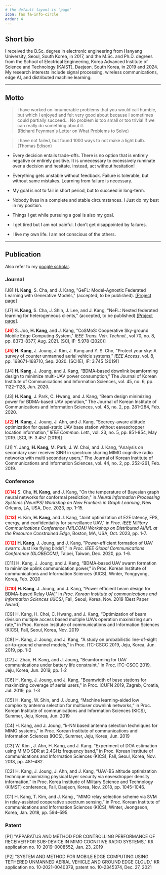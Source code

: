 ```yaml
---
# the default layout is 'page'
icon: fas fa-info-circle
order: 4
---
```


## Short bio
I received the B.Sc. degree in electronic engineering from Hanyang University, Seoul, South Korea, in 2017, and the M.Sc. and Ph.D. degrees from the School of Electrical Engineering, Korea Advanced Institute of Science and Technology (KAIST), Daejeon, South Korea, in 2019 and 2024. My research interests include signal processing, wireless communications, edge AI, and distributed machine learning.

<hr/>

## Motto

> I have worked on innumerable problems that you would call humble, but which I enjoyed and felt very good about because I sometimes could partially succeed... No problem is too small or too trivial if we can really do something about it. <br /> (Richard Feynman's Letter on What Problems to Solve)

> I have not failed, but found 1000 ways to not make a light bulb. <br />(Thomas Edison) 

- Every decision entails trade-offs. There is no option that is entirely negative or entirely positive. It is unnecessary to excessively ruminate over a decision and hesitate. Instead, act without hesitation!

- Everything gets unstable without feedback. Failure is tolerable, but without same mistakes. Learning from failure is necessary.

- My goal is not to fail in short period, but to succeed in long-term.

- Nobody lives in a complete and stable circumstances. I Just do my best in my position.

- Things I get while pursuing a goal is also my goal.

- I get tired but I am not painful. I don't get disappointed by failures.

- I live my own life. I am not conscious of the others.

<hr/>

## Publication
Also refer to my [google scholar][google-scholar].
### Journal

[J8] **H. Kang**, S. Cha, and J. Kang, "GeFL: Model-Agnostic Federated Learning with Generative Models," (accepted, to be published). [[Project page]][gefl]

[J7] **H. Kang**, S. Cha, J. Shin, J. Lee, and J. Kang, "NeFL: Nested federated learning for heterogeneous clients," (accepted, to be published) [[Project page]][nefl].

<span style="color:red">**[J6]**</span> S. Joo, **H. Kang**, and J. Kang, "CoSMoS: Cooperative Sky-ground Mobile Edge Computing System," *IEEE Trans. Veh. Technol.*, vol 70, no. 8, pp. 8373-8377, Aug. 2021. [SCI, IF: 5.978 (2020)]

<span style="color:red">**[J5]**</span> **H. Kang**, J. Joung, J. Kim, J. Kang and Y. S. Cho, "Protect your sky: A survey of counter unmanned aerial vehicle systems," *IEEE Access*, vol. 8, pp. 168671-168710, Sep. 2020. [SCI(E), IF: 3.745 (2019)]

[J4] **H. Kang**, J. Joung, and J. Kang, “BDMA-based downlink beamforming design to minimize multi-UAV power consumption,” The Journal of Korean Institute of Communications and Information Sciences, vol. 45, no. 6, pp. 1122–1128, Jun. 2020. 

[J3] **H. Kang**, J. Park, C. Hwang, and J. Kang, “Beam design minimizing power for BDMA-based UAV operation,” The Journal of Korean Institute of Communications and Information Sciences, vol. 45, no. 2, pp. 281–284, Feb. 2020. 

<span style="color:red">**[J2]**</span> **H. Kang**, J. Joung, J. Ahn, and J. Kang, “Secrecy-aware altitude optimization for quasi-static UAV base station without eavesdropper location information,” *IEEE Commun. Lett.*, vol. 23, no. 5, pp. 851-854, May 2019. [SCI, IF: 3.457 (2019)]

[J1] Y. Jang, **H. Kang**, M. Park, J. W. Choi, and J. Kang, “Analysis on secondary user receiver SINR in spectrum sharing MIMO cognitive radio networks with multi secondary users,” The Journal of Korean Institute of Communications and Information Sciences, vol. 44, no. 2, pp. 252–261, Feb. 2019. 

### Conference

<span style="color:red">**[C14]**</span> S. Cha, **H. Kang**, and J. Kang, "On the temperature of Bayesian graph neural networks for conformal prediction," in *Neural Information Processing Systems (NeurIPS) Workshop on New Frontiers in Graph Learning*, New Orleans, LA, USA, Dec. 2023, pp. 1-15.

<span style="color:red">**[C13]**</span> H. Kim, **H. Kang**, and J. Kang, "Joint optimization of E2E latency, FPS, energy, and confidentiality for surveillance UAV," in *Proc. IEEE Military Communications Conference (MILCOM) Workshop on Distributed AI/ML at the Resource Constrained Edge*, Boston, MA, USA, Oct. 2023, pp. 1-7.

<span style="color:red">**[C12]**</span> **H. Kang**, J. Joung, and J. Kang, "Power-efficient formation of UAV swarm: Just like flying birds?," in *Proc. IEEE Global Communications Conference (GLOBECOM)*, Taipei, Taiwan, Dec. 2020, pp. 1-6.

[C11] H. Kang, J. Joung, and J. Kang, “BDMA-based UAV swarm formation to minimize uplink communication power,” in Proc. Korean Institute of communications and Information Sciences (KICS), Winter, Yongpyong, Korea, Feb. 2020

<span style="color:red">**[C10]**</span> **H. Kang**, J. Joung, and J. Kang, “Power efficient beam design for BDMA-based Relay UAV,” in *Proc. Korean Institute of communications and Information Sciences (KICS)*, Fall, Seoul, Korea, Nov. 2019 [Best Paper Award]

[C9] H. Kang, H. Choi, C. Hwang, and J. Kang, “Optimization of beam division multiple access based multiple UAVs operation maximizing sum rate,” in Proc. Korean Institute of communications and Information Sciences (KICS), Fall, Seoul, Korea, Nov. 2019

[C8] H. Kang, J. Joung, and J. Kang, "A study on probabilistic line-of-sight air-to-ground channel models," in Proc. ITC-CSCC 2019, Jeju, Korea, Jun. 2019, pp. 1-2

[C7] J. Zhao, H. Kang, and J. Joung, "Beamforming for UAV communications under battery life constraint," in Proc. ITC-CSCC 2019, Jeju, Korea, Jun. 2019, pp. 1-2

[C6] H. Kang, J. Joung, and J. Kang, "Beamwidth of base stations for maximizing coverage of aerial users," in Proc. ICUFN 2019, Zagreb, Croatia, Jul. 2019, pp. 1-3 

[C5] H. Kang, W. Shin, and J. Joung, “Machine learning-aided low complexity antenna selection for multiuser downlink networks,” in Proc. Korean Institute of communications and Information Sciences (KICS), Summer, Jeju, Korea, Jun. 2019

[C4] H. Kang, and J. Joung, “k-NN based antenna selection techniques for MIMO systems,” in Proc. Korean Institute of communications and Information Sciences (KICS), Summer, Jeju, Korea, Jun. 2019

[C3] W. Kim , J. Ahn, H. Kang, and J. Kang. “Experiment of DOA estimation using MIMO SDR at 2.4GHz frequency band,” in Proc. Korean Institute of communications and Information Sciences (KICS), Fall, Seoul, Korea, Nov. 2018, pp. 481–482.

[C2] H. Kang, J. Joung, J. Ahn, and J. Kang, “UAV-BS altitude optimization technique maximizing physical layer security via eavesdropper density information,” in Proc. Korea Institude of Military Science and Technology (KIMST) conference, Fall, Daejeon, Korea, Nov. 2018, pp. 1045–1046.

[C1] H. Kang, T. Kim, and J. Kang , “MIMO relay selection scheme via SVM in relay-assisted cooperative spectrum sensing,” in Proc. Korean Institute of communications and Information Sciences (KICS), Winter, Jeongseon, Korea, Jan. 2018, pp. 594–595.

### Patent
[P1] "APPARATUS AND METHOD FOR CONTROLLING PERFORMANCE OF RECEIVER FOR SUB-DEVICE IN MIMO COGNITIVE RADIO SYSTEMS," KR application no. 10-2019-0008552, Jan. 23, 2019

[P2] "SYSTEM AND METHOD FOR MOBILE EDGE COMPUTING USING TETHERED UNMANNED AERIAL VEHICLE AND GROUND EDGE CLOUD," KR application no. 10-2021-0040379, patent no. 10-2345374, Dec. 27, 2021

[google-scholar]: https://scholar.google.com/citations?user=zVQggNkAAAAJ&hl=ko
[nefl]: https://honggkang.github.io/nefl/
[gefl]: https://honggkang.github.io/gefl/